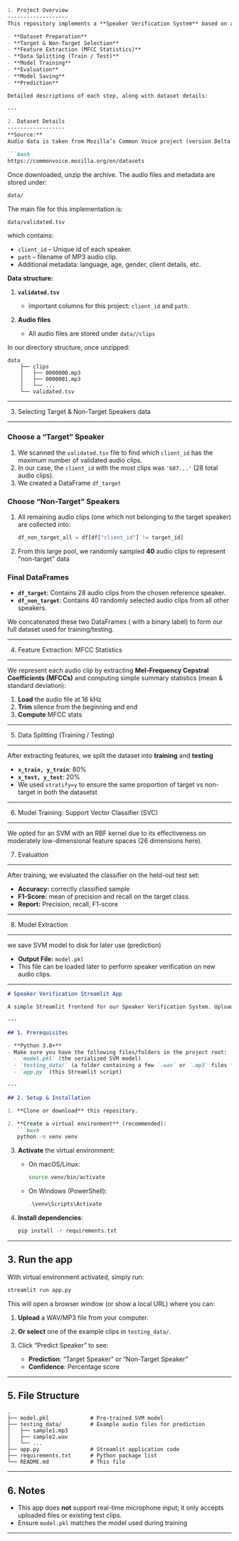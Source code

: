 ````markdown
1. Project Overview
-------------------
This repository implements a **Speaker Verification System** based on audio features extracted from Mozilla Common Voice data (version Delta Segment 19.0). The goal is to differentiate between a “target” speaker (reference speaker) and “non-target” speakers using an SVM (Support Vector Machine) classifier. The main steps include:

- **Dataset Preparation**
- **Target & Non-Target Selection**
- **Feature Extraction (MFCC Statistics)**
- **Data Splitting (Train / Test)**
- **Model Training**
- **Evaluation**
- **Model Saving**
- **Prediction**

Detailed descriptions of each step, along with dataset details:

---

2. Dataset Details
------------------
**Source:**  
Audio data is taken from Mozilla’s Common Voice project (version Delta Segment 19.0). You can download it from:

```bash
https://commonvoice.mozilla.org/en/datasets
````

Once downloaded, unzip the archive. The audio files and metadata are stored under:

```bash
data/
```

The main file for this implementation is:

```bash
data/validated.tsv
```

which contains:

* `client_id` – Unique id of each speaker.
* `path` – filename of MP3 audio clip.
* Additional metadata: language, age, gender, client details, etc.

**Data structure:**

1. **`validated.tsv`**

   * important columns for this project: `client_id` and `path`.

2. **Audio files**

   * All audio files are stored under `data//clips`

In our directory structure, once unzipped:

```plain
data
    ├── clips
    │   ├── 0000000.mp3
    │   ├── 0000001.mp3
    │   └── ...
    └── validated.tsv
```

---

3. Selecting Target & Non-Target Speakers data

---

### Choose a “Target” Speaker

1. We scanned the `validated.tsv` file to find which `client_id` has the maximum number of validated audio clips.
2. In our case, the `client_id` with the most clips was `'b87...'` (28 total audio clips).
3. We created a DataFrame `df_target`


### Choose “Non-Target” Speakers

1. All remaining audio clips (one which not belonging to the target speaker) are collected into:

   ```python
   df_non_target_all = df[df["client_id"] != target_id]
   ```
2. From this large pool, we randomly sampled **40** audio clips to represent “non-target” data

### Final DataFrames

* **`df_target`**: Contains 28 audio clips from the chosen reference speaker.
* **`df_non_target`**: Contains 40 randomly selected audio clips from all other speakers.

We concatenated these two DataFrames ( with a binary label) to form our full dataset used for training/testing.

---

4. Feature Extraction: MFCC Statistics

---

We represent each audio clip by extracting **Mel-Frequency Cepstral Coefficients (MFCCs)** and computing simple summary statistics (mean & standard deviation):

1. **Load** the audio file at 16 kHz
2. **Trim** silence from the beginning and end
3. **Compute** MFCC stats

---

5. Data Splitting (Training / Testing)

---

After extracting features, we split the dataset into **training** and **testing** 


* **`x_train, y_train`**: 80% 
* **`x_test, y_test`**: 20%
* We used `stratify=y` to ensure the same proportion of target vs non-target in both the datasetst

---

6. Model Training: Support Vector Classifier (SVC)

---

We opted for an SVM with an RBF kernel due to its effectiveness on moderately low-dimensional feature spaces (26 dimensions here). 

7. Evaluation

---

After training, we evaluated the classifier on the held-out test set:

* **Accuracy:**  correctly classified sample
* **F1-Score:**  mean of precision and recall on the target class.
* **Report:** Precision, recall, F1-score

---

8. Model Extraction

---
we save SVM model to disk for later use (prediction)

* **Output File:** `model.pkl`
* This file can be loaded later to perform speaker verification on new audio clips.

---




````markdown
# Speaker Verification Streamlit App

A simple Streamlit frontend for our Speaker Verification System. Upload an audio file (WAV/MP3) or pick from test clips to predict whether it belongs to the “target” speaker (reference) or a “non-target” speaker, using a pre-trained SVM model.

---

## 1. Prerequisites

- **Python 3.8+**
- Make sure you have the following files/folders in the project root:
  - `model.pkl` (the serialized SVM model)
  - `testing_data/` (a folder containing a few `.wav` or `.mp3` files for quick testing)
  - `app.py` (this Streamlit script)

---

## 2. Setup & Installation

1. **Clone or download** this repository.

2. **Create a virtual environment** (recommended):
   ```bash
   python -m venv venv
````

3. **Activate** the virtual environment:

   * On macOS/Linux:

     ```bash
     source venv/bin/activate
     ```
   * On Windows (PowerShell):

     ```powershell
     .\venv\Scripts\Activate
     ```

4. **Install dependencies**:

   ```bash
   pip install -r requirements.txt
   ```
---


## 3. Run the app

With virtual environment activated, simply run:

```bash
streamlit run app.py
```

This will open a browser window (or show a local URL) where you can:

1. **Upload** a WAV/MP3 file from your computer.
2. **Or select** one of the example clips in `testing_data/`.
3. Click “Predict Speaker” to see:

   * **Prediction**: “Target Speaker” or “Non-Target Speaker”
   * **Confidence**: Percentage score

---

## 5. File Structure

```
.
├── model.pkl             # Pre-trained SVM model
├── testing_data/         # Example audio files for prediction
│   ├── sample1.mp3
│   ├── sample2.wav
│   └── ...
├── app.py                # Streamlit application code
├── requirements.txt      # Python package list
└── README.md             # This file
```

---

## 6. Notes

* This app does **not** support real-time microphone input; it only accepts uploaded files or existing test clips.
* Ensure `model.pkl` matches the model used during training 

---


